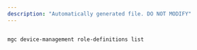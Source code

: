 ```yaml
---
description: "Automatically generated file. DO NOT MODIFY"
---
```


```cli

mgc device-management role-definitions list

```